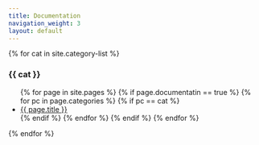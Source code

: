 ```yaml
---
title: Documentation
navigation_weight: 3
layout: default
---
```


{% for cat in site.category-list %}
### {{ cat }}
<ul>
  {% for page in site.pages %}
    {% if page.documentatin == true %}
      {% for pc in page.categories %}
        {% if pc == cat %}
          <li><a href="{{ page.url }}">{{ page.title }}</a></li>
        {% endif %}   <!-- cat-match-p -->
      {% endfor %}  <!-- page-category -->
    {% endif %}   <!-- resource-p -->
  {% endfor %}  <!-- page -->
</ul>
{% endfor %}  <!-- cat -->
